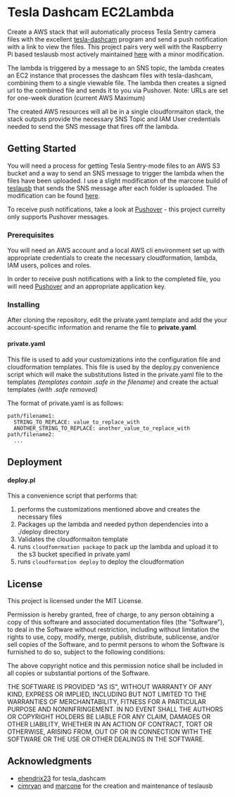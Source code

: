 # Tesla Dashcam EC2Lambda

Create a AWS stack that will automatically process Tesla Sentry camera files
with the excellent [tesla-dashcam](https://github.com/ehendrix23/tesla_dashcam)
program and send a push notification with a link to view the files.  This project pairs very well with the Raspberry Pi based teslausb most actively maintained [here](https://github.com/marcone/teslausb) with a minor modification.

The lambda is triggered by a message to an SNS topic, the lambda creates an EC2 instance that processes the dashcam files with tesla-dashcam, combining them to a single viewable file.  The lambda then creates a signed url to the combined file and sends it to you via Pushover. Note: URLs are set for one-week duration (current AWS Maximum)

The created AWS resources will all be in a single cloudformaiton stack, the stack outputs provide the necessary SNS Topic and IAM User credentials needed to send the SNS message that fires off the lambda.

## Getting Started

You will need a process for getting Tesla Sentry-mode files to an AWS S3 bucket and a way to send an SNS message to trigger the lambda when the files have been uploaded.  I use a slight modification of the marcone build of [teslausb](https://github.com/marcone/teslausb) that sends the SNS message after each folder is uploaded.  The modification can be found [here](https://github.com/jspv/teslausb/tree/per-event-sns).

To receive push notifications, take a look at [Pushover](https://pushover.net) - this project currelty only supports Pushover messages.

### Prerequisites

You will need an AWS account and a local AWS cli environment set up with appropriate credentials to create the necessary cloudformation, lambda, IAM users, polices and roles.  

In order to receive push notifications with a link to the completed file, you will need [Pushover](https://pushover.net) and an appropriate application key.  


### Installing

After cloning the repository, edit the private.yaml.template and add the your account-specific information and rename the file to **private.yaml**.

#### private.yaml

This file is used to add your customizations into the configuration file and cloudformation templates.  This file is used by the deploy.py convenience script which will make the substitutions listed in the private.yaml file to the  templates *(templates contain .safe in the filename)* and create the actual templates *(with .safe removed)*

The format of private.yaml is as follows:

```
path/filename1:
  STRING_TO_REPLACE: value_to_replace_with
  ANOTHER_STRING_TO_REPLACE: another_value_to_replace_with
path/filename2:
  ...
  ```

## Deployment

#### deploy.pl

This a convenience script that performs that:
1. performs the customizations mentioned above and creates the necessary files
2. Packages up the lambda and needed python dependencies into a ./deploy directory
3. Validates the cloudformaiton template
4. runs ```cloudfomrmation package``` to pack up the lambda and upload it to the s3 bucket specified in private.yaml
5. runs ```cloudformation deploy``` to deploy the cloudformation



## License

This project is licensed under the MIT License.

Permission is hereby granted, free of charge, to any person obtaining a copy of this software and associated documentation files (the "Software"), to deal in the Software without restriction, including without limitation the rights to use, copy, modify, merge, publish, distribute, sublicense, and/or sell copies of the Software, and to permit persons to whom the Software is furnished to do so, subject to the following conditions:

The above copyright notice and this permission notice shall be included in all copies or substantial portions of the Software.

THE SOFTWARE IS PROVIDED "AS IS", WITHOUT WARRANTY OF ANY KIND, EXPRESS OR IMPLIED, INCLUDING BUT NOT LIMITED TO THE WARRANTIES OF MERCHANTABILITY, FITNESS FOR A PARTICULAR PURPOSE AND NONINFRINGEMENT. IN NO EVENT SHALL THE AUTHORS OR COPYRIGHT HOLDERS BE LIABLE FOR ANY CLAIM, DAMAGES OR OTHER LIABILITY, WHETHER IN AN ACTION OF CONTRACT, TORT OR OTHERWISE, ARISING FROM, OUT OF OR IN CONNECTION WITH THE SOFTWARE OR THE USE OR OTHER DEALINGS IN THE SOFTWARE.

## Acknowledgments

* [ehendrix23](https://github.com/ehendrix23) for  tesla_dashcam
* [cimryan](https://github.com/cimryan) and [marcone](https://github.com/marcone) for the creation and maintenance of teslausb
